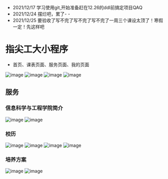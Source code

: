 - 2021/12/17 学习使用git,开始准备赶在12.26的ddl前搞定项目QAQ
- 2021/12/24 摆烂吧，累了- -
- 2021/12/25 要验收了写不完了写不完了写不完了一周三个课设太顶了！寒假一定！先这样吧
# 指尖工大小程序
- 首页、课表页面、服务页面、我的页面

![image](https://user-images.githubusercontent.com/43498495/147388495-5d978cfe-7ec8-42b0-b89f-e33ad58c7228.png)
![image](https://user-images.githubusercontent.com/43498495/147388503-745e1925-d574-458f-9c12-a58ecee2b4c8.png)
![image](https://user-images.githubusercontent.com/43498495/147388506-9f7537ba-84c5-4b36-b64b-7e94ba7a7237.png)
![image](https://user-images.githubusercontent.com/43498495/147388511-2dacd931-17f3-4930-959f-394ad21f8775.png)
## 服务
### 信息科学与工程学院简介
![image](https://user-images.githubusercontent.com/43498495/147388571-3a55a5e4-8a82-45b9-b441-4d33cdaaef9c.png)
![image](https://user-images.githubusercontent.com/43498495/147388657-2cfcdbc2-9c9b-41c3-8bf7-b1c039e2d02f.png)

### 校历
![image](https://user-images.githubusercontent.com/43498495/147388595-313c68c8-153c-4b25-9bf1-6452b15e13a0.png)
![image](https://user-images.githubusercontent.com/43498495/147388600-17d3d3b2-70fa-41a4-acc4-f831075a4820.png)
![image](https://user-images.githubusercontent.com/43498495/147388618-6702fa52-b3cd-4358-b608-1c3a8aa1891b.png)
![image](https://user-images.githubusercontent.com/43498495/147388627-139eb378-9005-4c24-8950-56587b9d7785.png)
### 培养方案
![image](https://user-images.githubusercontent.com/43498495/147388670-73848c95-0cde-43f8-8806-2a1c39c29a4a.png)
![image](https://user-images.githubusercontent.com/43498495/147388677-7efad5a3-75ec-43d8-b7b5-8b6539464d70.png)
